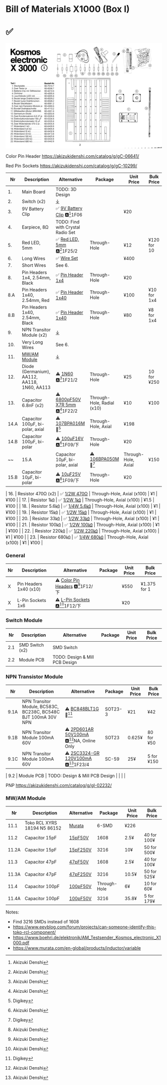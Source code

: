 # Bill of Materials X1000 (Box I)

# ✅

![](images/Box_I.jpg)

Color Pin Header
https://akizukidenshi.com/catalog/g/gC-06641/

Red Pin Sockets
https://akizukidenshi.com/catalog/g/gC-10299/

| Nr  | Description            | Alternative            | Package                | Unit Price             |  Bulk Price            |
| --- | ---------------------- | ---------------------- | ---------------------- | ---------------------- | ---------------------- |
| 1.  | Main Board                | TODO: 3D Design | | | |
| 2.  | Switch (x2)            | [↓](#switch-module) | | | |
| 3.  | 9V Battery Clip        | ✅ [9V Battery Clip](https://akizukidenshi.com/catalog/g/gP-00452/) 🅰️[^1]1F06 | | ¥20 | |
| 4.  | Earpiece, 8Ω           | TODO: Find with Crystal Radio Set | | | |
| 5.  | Red LED, 5mm           | ✅ [Red LED, 5mm](https://akizukidenshi.com/catalog/g/gI-06245/) 🅰️[^1]1F25/2 | Through-Hole | ¥12 | ¥120 for 10 |
| 6.  | Long Wires             | ✅ [Wire Set](https://akizukidenshi.com/catalog/g/gP-05160/)| | ¥400 | |
| 7.  | Short Wires            | See 6. | | | |
| 8.  | Pin Headers 1x4, 2.54mm, Black | ✅ [Pin Header 1x4](https://akizukidenshi.com/catalog/g/gC-10099/) | Through-Hole | ¥20 |  |
| 8.A  | Pin Headers 1x40, 2.54mm, Red | ✅ [Pin Header 1x40](https://akizukidenshi.com/catalog/g/gC-10299/) | Through-Hole | ¥100 | ¥10 for 1x4 |
| 8.B  | Pin Headers 1x40, 2.54mm, Black | ✅ [Pin Header 1x40](https://akizukidenshi.com/catalog/g/gC-10073/) | Through-Hole | ¥80 | ¥8 for 1x4 |
| 9.  | NPN Transitor Module (x2) | [↓](#npn-transistor-module) | | | |
| 10. | Very Long Wires        | See 6. | | | |
| 11. | [MW/AM Module](https://www.rigert.com/ee-wiki/index.php?title=KOSMOS_Mittelwellen-Modul) | [↓](#mw-am-module) | | | |
| 12. | Diode (Germanium), AA112, AA118, 1N60, AA113 |⚠️ [1N60](https://akizukidenshi.com/catalog/g/gI-05507/) 🅰️[^1]1F21/2 | Through-Hole | ¥25 | 10 for ¥250 |
| 13. | Capacitor 6.8nF (x2)   | ⚠️ [6800pF50V X7R 5mm](https://akizukidenshi.com/catalog/g/gP-08137/) 🅰️[^1]1F22/2| Through-Hole, Radial (x10) | ¥10 | ¥100 |
| 14.A | Capacitor 100µF, bi-polar, axial | ⚠️ [107BPA016M](https://www.digikey.jp/en/products/detail/cornell-dubilier-illinois-capacitor/107BPA016M/5410731) 🔑[^2] | Through-Hole, Axial | ¥198 | |
| 14.B | Capacitor 100µF, bi-polar | ⚠️ [100µF16V](https://akizukidenshi.com/catalog/g/gP-10271/) 🅰️[^1]1F09/下 | Through-Hole | ¥20 | |
~~| 15.A | Capacitor 10µF, bi-polar, axial | ⚠️ [106BPA050M](https://www.digikey.jp/en/products/detail/cornell-dubilier-illinois-capacitor/106BPA050M/5410614) 🔑[^2] | Through-Hole, Axial | ¥150 | |~~
| 15.B | Capacitor 10µF, bi-polar | ⚠️ [10µF25V](https://akizukidenshi.com/catalog/g/gP-17877/) 🅰️[^1]1F09/下 | Through-Hole | ¥20 | |

| 16. | Resistor 470Ω (x2)     | ✅ [1/2W 470Ω](https://akizukidenshi.com/catalog/g/gR-07814/) | Through-Hole, Axial (x100) | ¥1 | ¥100 |
| 17. | Resistor 1㏀           | ✅ [1/2W 1㏀](https://akizukidenshi.com/catalog/g/gR-07820/) | Through-Hole, Axial (x100) | ¥1.5 | ¥100 |
| 18. | Resistor 5.6㏀         | ✅ [1/4W 5.6㏀](https://akizukidenshi.com/catalog/g/gR-25562/) | Through-Hole, Axial (x100) | ¥1 | ¥100 |
| 19. | Resistor 15㏀          | ✅ [1/2W 15㏀](https://akizukidenshi.com/catalog/g/gR-07840/) | Through-Hole, Axial (x100) | ¥1 | ¥100 |
| 20. | Resistor 33㏀          | ✅ [1/2W 33㏀](https://akizukidenshi.com/catalog/g/gR-07812/) | Through-Hole, Axial (x100) | ¥1 | ¥100 |
| 21. | Resistor 100㏀         | ✅ [1/2W 100㏀](https://akizukidenshi.com/catalog/g/gR-07853/) | Through-Hole, Axial (x100) | ¥1 | ¥100 |
| 22. | Resistor 220㏀         | ✅ [1/2W 220㏀](https://akizukidenshi.com/catalog/g/gR-07858/) | Through-Hole, Axial (x100) | ¥1 | ¥100 |
| 23. | Resistor 680㏀         | ✅ [1/4W 680㏀](https://akizukidenshi.com/catalog/g/gR-25684/) | Through-Hole, Axial (x100) | ¥1 | ¥100 |

### General
| Nr  | Description            | Alternative            | Package                | Unit Price             |  Bulk Price            |
| --- | ---------------------- | ---------------------- | ---------------------- | ---------------------- | ---------------------- |
| X  | Pin Headers 1x40 (x10)  | ⚠️ [Color Pin Headers](https://akizukidenshi.com/catalog/g/gC-06641/) 🅰️[^1]1F12/下 | | ¥550 | ¥1.375 for 1 |
| X  | L-Pin Sockets 1x6       | ⚠️ [L-Pin Sockets](https://akizukidenshi.com/catalog/g/gC-03795/) 🅰️[^1]1F12/下 | | ¥20 | |

### Switch Module
| Nr  | Description            | Alternative            | Package                | Unit Price             |  Bulk Price            |
| --- | ---------------------- | ---------------------- | ---------------------- | ---------------------- | ---------------------- |
| 2.1  | SMD Switch (x2)       | SMD Switch | | | |
| 2.2  | Module PCB            | TODO: Design & Mill PCB Design | | | |

### NPN Transistor Module
| Nr  | Description            | Alternative            | Package                | Unit Price             |  Bulk Price            |
| --- | ---------------------- | ---------------------- | ---------------------- | ---------------------- | ---------------------- |
| 9.1A  | NPN Transitor Module, BC583C, BC238C, BC548C BJT 100mA 30V NPN | ⚠️ [BC848BLT1G](https://www.digikey.jp/en/products/detail/onsemi/BC848BLT1G/918348) 🔑[^2] | SOT23-3 | ¥21 | ¥42 |
| 9.1B  | NPN Transitor Module 100mA 60V | ⚠️ [2PD601AR 50V100mA](https://akizukidenshi.com/catalog/g/gI-02231/) 🅰️[^1]NA, Online Only | SOT23 | 0.625¥ | 80 for ¥50 |
| 9.1C  | NPN Transitor Module 100mA 60V | ⚠️ [2SC3324-GR 120V100mA](https://akizukidenshi.com/catalog/g/gI-09371/) 🅰️[^1]1F23/4 | SC-59 | 25¥ | 5 for ¥150 |


| 9.2  | Module PCB            | TODO: Design & Mill PCB Design | | | |

PNP https://akizukidenshi.com/catalog/g/gI-02232/

### MW/AM Module
| Nr  | Description            | Alternative            | Package                | Unit Price             |  Bulk Price            |
| --- | ---------------------- | ---------------------- | ---------------------- | ---------------------- | ---------------------- |
| 11.1 | Toko RCL XYRS 18194 N5 86152 | [Murata](https://www.digikey.jp/en/products/detail/murata-electronics/A1313B-0029GGH-P3/13244738) | 6-SMD | ¥226 |  |
| 11.2  | Capacitor 15pF | [15pF50V](https://akizukidenshi.com/catalog/g/gP-13312/) | 1608 | 2.5¥ | 40 for 100¥ |
| 11.2A  | Capacitor 15pF | [15pF250V](https://www.sengoku.co.jp/mod/sgk_cart/detail.php?code=EEHD-5S3X#) | 3216 | 10¥ | 50 for 500¥ |
| 11.3  | Capacitor 47pF | [47pF50V](https://akizukidenshi.com/catalog/g/gP-17481/)| 1608 | 2.5¥ | 40 for 100¥ |
| 11.3A  | Capacitor 47pF | [47pF250V](https://www.sengoku.co.jp/mod/sgk_cart/detail.php?code=EEHD-5PLJ) | 3216 | 10.5¥ | 50 for 525¥ |
| 11.4  | Capacitor 100pF | [100pF50V](https://akizukidenshi.com/catalog/g/gP-16524/) | Through-Hole | 6¥ | 10 for 60¥ |
| 11.4A  | Capacitor 100pF | [100pF50V](https://www.sengoku.co.jp/mod/sgk_cart/detail.php?code=EEHD-58F3) | 3216 | 35.8¥ | 5 for 179¥ |

Notes:
- Find 3216 SMDs instead of 1608
- https://www.eevblog.com/forum/projects/can-someone-identify-this-toko-rcl-component/
- https://www.boehri.de/elektronik/AM_Testsender_Kosmos_electronic_X1000.pdf
- https://www.murata.com/en-global/products/inductor/variable

[^1]: Akizuki Denshi
[^2]: Digikey

